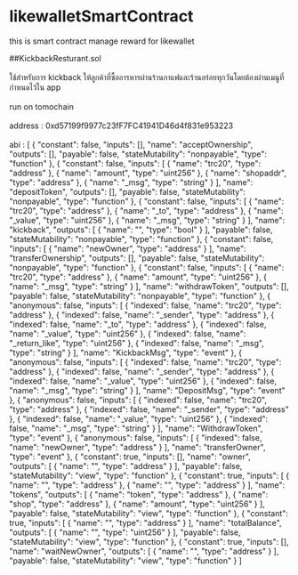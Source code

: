 # likewalletSmartContract
this is smart contract manage reward for likewallet

##KickbackResturant.sol<br/><br/>
ใช้สำหรับการ kickback ให้ลูกค้าที่ซื้ออารหารผ่านร้านกาแฟและร้านอร่อยทุกวันโดยต้องผ่านเมนูที่กำหนดไว้ใน app<br/><br/>
run on tomochain<br/><br/>
address : 0xd57199f9977c23fF7FC41941D46d4f831e953223<br/><br/>
abi : [ { "constant": false, "inputs": [], "name": "acceptOwnership", "outputs": [], "payable": false, "stateMutability": "nonpayable", "type": "function" }, { "constant": false, "inputs": [ { "name": "trc20", "type": "address" }, { "name": "amount", "type": "uint256" }, { "name": "shopaddr", "type": "address" }, { "name": "_msg", "type": "string" } ], "name": "depositToken", "outputs": [], "payable": false, "stateMutability": "nonpayable", "type": "function" }, { "constant": false, "inputs": [ { "name": "trc20", "type": "address" }, { "name": "_to", "type": "address" }, { "name": "_value", "type": "uint256" }, { "name": "_msg", "type": "string" } ], "name": "kickback", "outputs": [ { "name": "", "type": "bool" } ], "payable": false, "stateMutability": "nonpayable", "type": "function" }, { "constant": false, "inputs": [ { "name": "newOwner", "type": "address" } ], "name": "transferOwnership", "outputs": [], "payable": false, "stateMutability": "nonpayable", "type": "function" }, { "constant": false, "inputs": [ { "name": "trc20", "type": "address" }, { "name": "amount", "type": "uint256" }, { "name": "_msg", "type": "string" } ], "name": "withdrawToken", "outputs": [], "payable": false, "stateMutability": "nonpayable", "type": "function" }, { "anonymous": false, "inputs": [ { "indexed": false, "name": "trc20", "type": "address" }, { "indexed": false, "name": "_sender", "type": "address" }, { "indexed": false, "name": "_to", "type": "address" }, { "indexed": false, "name": "_value", "type": "uint256" }, { "indexed": false, "name": "_return_like", "type": "uint256" }, { "indexed": false, "name": "_msg", "type": "string" } ], "name": "KickbackMsg", "type": "event" }, { "anonymous": false, "inputs": [ { "indexed": false, "name": "trc20", "type": "address" }, { "indexed": false, "name": "_sender", "type": "address" }, { "indexed": false, "name": "_value", "type": "uint256" }, { "indexed": false, "name": "_msg", "type": "string" } ], "name": "DepositMsg", "type": "event" }, { "anonymous": false, "inputs": [ { "indexed": false, "name": "trc20", "type": "address" }, { "indexed": false, "name": "_sender", "type": "address" }, { "indexed": false, "name": "_value", "type": "uint256" }, { "indexed": false, "name": "_msg", "type": "string" } ], "name": "WithdrawToken", "type": "event" }, { "anonymous": false, "inputs": [ { "indexed": false, "name": "newOwner", "type": "address" } ], "name": "transferOwner", "type": "event" }, { "constant": true, "inputs": [], "name": "owner", "outputs": [ { "name": "", "type": "address" } ], "payable": false, "stateMutability": "view", "type": "function" }, { "constant": true, "inputs": [ { "name": "", "type": "address" }, { "name": "", "type": "address" } ], "name": "tokens", "outputs": [ { "name": "token", "type": "address" }, { "name": "shop", "type": "address" }, { "name": "amount", "type": "uint256" } ], "payable": false, "stateMutability": "view", "type": "function" }, { "constant": true, "inputs": [ { "name": "", "type": "address" } ], "name": "totalBalance", "outputs": [ { "name": "", "type": "uint256" } ], "payable": false, "stateMutability": "view", "type": "function" }, { "constant": true, "inputs": [], "name": "waitNewOwner", "outputs": [ { "name": "", "type": "address" } ], "payable": false, "stateMutability": "view", "type": "function" } ]
<br/><br/>

